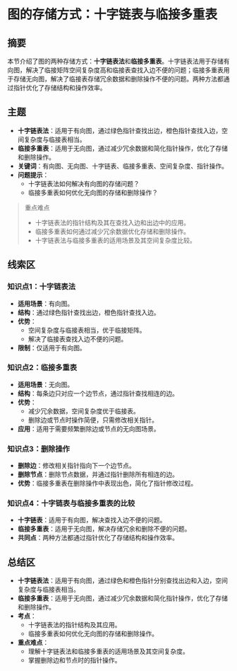 # 图的存储方式：十字链表与临接多重表

## 摘要

本节介绍了图的两种存储方式：**十字链表法**和**临接多重表**。十字链表法用于存储有向图，解决了临接矩阵空间复杂度高和临接表查找入边不便的问题；临接多重表用于存储无向图，解决了临接表存储冗余数据和删除操作不便的问题。两种方法都通过指针优化了存储结构和操作效率。

## 主题

- **十字链表法**：适用于有向图，通过绿色指针查找出边，橙色指针查找入边，空间复杂度与临接表相当。
- **临接多重表**：适用于无向图，通过减少冗余数据和简化指针操作，优化了存储和删除操作。
- **关键词**：有向图、无向图、十字链表、临接多重表、空间复杂度、指针操作。
- **问题提示**：
  - 十字链表法如何解决有向图的存储问题？
  - 临接多重表如何优化无向图的存储和删除操作？

> 重点难点
>
> - 十字链表法的指针结构及其在查找入边和出边中的应用。
> - 临接多重表如何通过减少冗余数据优化存储和删除操作。
> - 十字链表法与临接多重表的适用场景及其空间复杂度比较。

## 线索区

### 知识点1：十字链表法
- **适用场景**：有向图。
- **结构**：通过绿色指针查找出边，橙色指针查找入边。
- **优势**：
  - 空间复杂度与临接表相当，优于临接矩阵。
  - 解决了临接表查找入边不便的问题。
- **限制**：仅适用于有向图。

### 知识点2：临接多重表
- **适用场景**：无向图。
- **结构**：每条边只对应一个边节点，通过指针查找相连的边。
- **优势**：
  - 减少冗余数据，空间复杂度优于临接表。
  - 删除边或节点时操作简便，只需修改相关指针。
- **应用**：适用于需要频繁删除边或节点的无向图场景。

### 知识点3：删除操作
- **删除边**：修改相关指针指向下一个边节点。
- **删除节点**：删除节点数据，并通过指针删除所有相连的边。
- **优势**：临接多重表在删除操作中表现出色，简化了指针修改过程。

### 知识点4：十字链表与临接多重表的比较
- **十字链表**：适用于有向图，解决查找入边不便的问题。
- **临接多重表**：适用于无向图，解决存储冗余和删除不便的问题。
- **共同点**：两种方法都通过指针优化了存储结构和操作效率。

## 总结区

- **十字链表法**：适用于有向图，通过绿色和橙色指针分别查找出边和入边，空间复杂度与临接表相当。
- **临接多重表**：适用于无向图，通过减少冗余数据和简化指针操作，优化了存储和删除操作。
- **考点**：
  - 十字链表法的指针结构及其应用。
  - 临接多重表如何优化无向图的存储和删除操作。
- **重点难点**：
  - 理解十字链表法和临接多重表的适用场景及其空间复杂度。
  - 掌握删除边和节点时的指针操作。